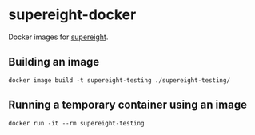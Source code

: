 # supereight-docker
Docker images for [supereight](https://github.com/emanuelev/supereight).



## Building an image
```
docker image build -t supereight-testing ./supereight-testing/
```



## Running a temporary container using an image
```
docker run -it --rm supereight-testing
```

